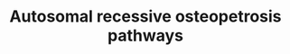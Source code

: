 ---
annotations:
- id: DOID:0110942
  parent: genetic disease
  type: Disease Ontology
  value: autosomal recessive osteopetrosis 1
- id: DOID:0110943
  parent: genetic disease
  type: Disease Ontology
  value: autosomal recessive osteopetrosis 2
- id: DOID:0110941
  parent: genetic disease
  type: Disease Ontology
  value: autosomal recessive osteopetrosis 3
- id: DOID:0110944
  parent: genetic disease
  type: Disease Ontology
  value: autosomal recessive osteopetrosis 4
- id: DOID:0110939
  parent: genetic disease
  type: Disease Ontology
  value: autosomal recessive osteopetrosis 5
- id: DOID:0110945
  parent: genetic disease
  type: Disease Ontology
  value: autosomal recessive osteopetrosis 6
- id: DOID:0110946
  parent: genetic disease
  type: Disease Ontology
  value: autosomal recessive osteopetrosis 7
- id: DOID:0110940
  parent: genetic disease
  type: Disease Ontology
  value: autosomal recessive osteopetrosis 8
- id: PW:0000003
  parent: signaling pathway
  type: Pathway Ontology
  value: signaling pathway
authors:
- Rlee
- Khanspers
- Egonw
- Eweitz
communities:
- SkeletalDysplasia
description: 'Taken from Osteopetrosis: genetics, treatment and new insights into
  osteoclast function by Cristina Sobacchi, Ansgar Schulz, Fraser P. Coxon, Anna Villa
  and Miep H. Helfrich [https://www.ncbi.nlm.nih.gov/pubmed/23877423].  The osteopetroses
  are genetic diseases characterized by increased bone mass and density due to a failure
  in bone resorption. Two major forms can be distinguished on the basis of their mode
  of inheritance: autosomal dominant osteopetrosis (ADO, formerly known as Albers-Schönberg
  disease), is usually considered an adult-onset, more benign form (and has been comprehensively
  reviewed elsewhere); whereas autosomal recessive osteopetrosis (ARO), also termed
  malignant infantile osteopetrosis, presents soon after birth, is often severe and
  leads to death if left untreated.  Mechanisms underlying osteoclast-‑rich ARO: Ruffled
  border formation and bone resorption by osteoclasts are dependent on secretory lysosome
  trafficking. Genes implicated in osteoclast-‑rich autosomal recessive osteopetrosis
  encode proteins that localize to secretory lysosomes in osteoclasts. TCIRG1 encodes
  the a3 subunit of the V0 complex, part of the V‑ATPase proton pump that acidifies
  endosomes and lysosomes; CLCN7 encodes ClC‑7, the Cl– antiporter responsible for
  increasing lumenal Cl– concentration; OSTM1 encodes the β‑subunit of CIC‑7; PLEKHM1
  encodes a cytosolic protein that binds to the active (GTP-‑bound) form of Rab7,
  which is associated with late endosomes and lysosomes; and SNX10 encodes sorting
  nexin 10, which localizes to endosomes via a phosphoinositide-‑binding PX domain.
  This domain also interacts with the V1 complex D subunit of V‑ATPase, raising the
  possibility that SNX10 is involved in trafficking of V‑ATPase. ARO-‑causing mutations
  in all five genes disrupt trafficking of secretory lysosomes, thereby impairing
  ruffled-‑border formation and bone resorption. Osteoclast formation and adhesion
  to bone through the sealing zone are unaffected.  Mechanisms underlying osteoclast-‑poor
  ARO: Osteoclastogenesis is dependent on the RANK signalling pathway. In normal osteoclasts,
  binding of RANKL recruits TRAF6, which releases NFκB from its phosphorylated inhibitor
  IκB. NFκB translocates to the nucleus and regulates transcription of key osteoclast
  genes. Osteopetrosis-‑causing mutations in TNFRSF11A (which encodes RANK) either
  reduce protein expression at the plasma membrane  or impair RANKL binding, which
  leads to the loss of NFκB signalling and prevents differentiation and fusion of
  osteoclast precursors. Similarly, osteoclast differentiation defects are seen if
  osteopetrosis-‑causing mutations in TNFSF11 (which encodes RANKL) are present. Mutations
  identified so far lead to reduced RANKL trimerization or impaired RANK binding.
  Osteoclast formation studies in vitro reveal these two distinct osteoclast-‑poor
  forms of ARO: those in which osteoclastogenesis cannot be induced by synthetic RANKL
  (TNFRSF11A-‑related ARO) and those in which osteoclastogenesis can be induced by
  synthetic RANKL, resulting in osteoclasts that function normally (TNFSF11-‑related
  ARO).   Linked with a dotted arrow to the GeneProduct nodes are diseases caused
  by mutation in the respective gene.'
last-edited: 2021-05-22
organisms:
- Homo sapiens
redirect_from:
- /index.php/Pathway:WP4788
- /instance/WP4788
revision: null
schema-jsonld:
- '@context': https://schema.org/
  '@id': https://wikipathways.github.io/pathways/WP4788.html
  '@type': Dataset
  creator:
    '@type': Organization
    name: WikiPathways
  description: 'Taken from Osteopetrosis: genetics, treatment and new insights into
    osteoclast function by Cristina Sobacchi, Ansgar Schulz, Fraser P. Coxon, Anna
    Villa and Miep H. Helfrich [https://www.ncbi.nlm.nih.gov/pubmed/23877423].  The
    osteopetroses are genetic diseases characterized by increased bone mass and density
    due to a failure in bone resorption. Two major forms can be distinguished on the
    basis of their mode of inheritance: autosomal dominant osteopetrosis (ADO, formerly
    known as Albers-Schönberg disease), is usually considered an adult-onset, more
    benign form (and has been comprehensively reviewed elsewhere); whereas autosomal
    recessive osteopetrosis (ARO), also termed malignant infantile osteopetrosis,
    presents soon after birth, is often severe and leads to death if left untreated.  Mechanisms
    underlying osteoclast-‑rich ARO: Ruffled border formation and bone resorption
    by osteoclasts are dependent on secretory lysosome trafficking. Genes implicated
    in osteoclast-‑rich autosomal recessive osteopetrosis encode proteins that localize
    to secretory lysosomes in osteoclasts. TCIRG1 encodes the a3 subunit of the V0
    complex, part of the V‑ATPase proton pump that acidifies endosomes and lysosomes;
    CLCN7 encodes ClC‑7, the Cl– antiporter responsible for increasing lumenal Cl–
    concentration; OSTM1 encodes the β‑subunit of CIC‑7; PLEKHM1 encodes a cytosolic
    protein that binds to the active (GTP-‑bound) form of Rab7, which is associated
    with late endosomes and lysosomes; and SNX10 encodes sorting nexin 10, which localizes
    to endosomes via a phosphoinositide-‑binding PX domain. This domain also interacts
    with the V1 complex D subunit of V‑ATPase, raising the possibility that SNX10
    is involved in trafficking of V‑ATPase. ARO-‑causing mutations in all five genes
    disrupt trafficking of secretory lysosomes, thereby impairing ruffled-‑border
    formation and bone resorption. Osteoclast formation and adhesion to bone through
    the sealing zone are unaffected.  Mechanisms underlying osteoclast-‑poor ARO:
    Osteoclastogenesis is dependent on the RANK signalling pathway. In normal osteoclasts,
    binding of RANKL recruits TRAF6, which releases NFκB from its phosphorylated inhibitor
    IκB. NFκB translocates to the nucleus and regulates transcription of key osteoclast
    genes. Osteopetrosis-‑causing mutations in TNFRSF11A (which encodes RANK) either
    reduce protein expression at the plasma membrane  or impair RANKL binding, which
    leads to the loss of NFκB signalling and prevents differentiation and fusion of
    osteoclast precursors. Similarly, osteoclast differentiation defects are seen
    if osteopetrosis-‑causing mutations in TNFSF11 (which encodes RANKL) are present.
    Mutations identified so far lead to reduced RANKL trimerization or impaired RANK
    binding. Osteoclast formation studies in vitro reveal these two distinct osteoclast-‑poor
    forms of ARO: those in which osteoclastogenesis cannot be induced by synthetic
    RANKL (TNFRSF11A-‑related ARO) and those in which osteoclastogenesis can be induced
    by synthetic RANKL, resulting in osteoclasts that function normally (TNFSF11-‑related
    ARO).   Linked with a dotted arrow to the GeneProduct nodes are diseases caused
    by mutation in the respective gene.'
  keywords:
  - CLCN7
  - Cl-
  - H+
  - IKBKB
  - NFKB1
  - OSTM1
  - PLEKHM1
  - RAB7A
  - SNX10
  - TCIRG1
  - TNFRSF11A
  - TNFSF11
  - TRAF6
  license: CC0
  name: Autosomal recessive osteopetrosis pathways
seo: CreativeWork
title: Autosomal recessive osteopetrosis pathways
wpid: WP4788
---